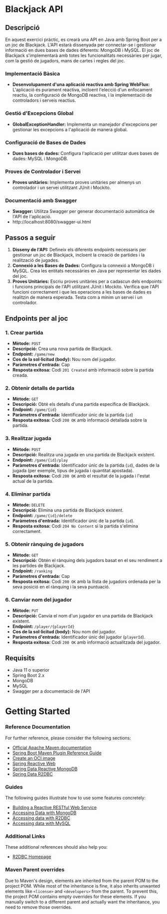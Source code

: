 # Blackjack API

## Descripció

En aquest exercici pràctic, es crearà una API en Java amb Spring Boot per a un joc de Blackjack. L'API estarà dissenyada per connectar-se i gestionar informació en dues bases de dades diferents: MongoDB i MySQL. El joc de Blackjack s'implementarà amb totes les funcionalitats necessàries per jugar, com la gestió de jugadors, mans de cartes i regles del joc.


### Implementació Bàsica

- **Desenvolupament d'una aplicació reactiva amb Spring WebFlux:** L'aplicació és purament reactiva, incloent l'elecció d'un enfocament reactiu, la configuració de MongoDB reactiva, i la implementació de controladors i serveis reactius.

### Gestió d'Excepcions Global

- **GlobalExceptionHandler:** Implementa un manejador d'excepcions per gestionar les excepcions a l'aplicació de manera global.

### Configuració de Bases de Dades

- **Dues bases de dades:** Configura l'aplicació per utilitzar dues bases de dades: MySQL i MongoDB.

### Proves de Controlador i Servei

- **Proves unitàries:** Implementa proves unitàries per almenys un controlador i un servei utilitzant JUnit i Mockito.

### Documentació amb Swagger

- **Swagger:** Utilitza Swagger per generar documentació automàtica de l'API de l'aplicació.
- http://localhost:8080/swagger-ui.html

## Passos a seguir

1. **Disseny de l'API:** Defineix els diferents endpoints necessaris per gestionar un joc de Blackjack, incloent la creació de partides i la realització de jugades.
2. **Connexió a les Bases de Dades:** Configura la connexió a MongoDB i MySQL. Crea les entitats necessàries en Java per representar les dades del joc.
3. **Proves Unitàries:** Escriu proves unitàries per a cadascun dels endpoints i funcions principals de l'API utilitzant JUnit i Mockito. Verifica que l'API funcioni correctament i que les operacions a les bases de dades es realitzin de manera esperada. Testa com a mínim un servei i un controlador.

## Endpoints per al joc

### 1. Crear partida

- **Mètode:** `POST`
- **Descripció:** Crea una nova partida de Blackjack.
- **Endpoint:** `/game/new`
- **Cos de la sol·licitud (body):** Nou nom del jugador.
- **Paràmetres d'entrada:** Cap
- **Resposta exitosa:** Codi `201 Created` amb informació sobre la partida creada.

### 2. Obtenir detalls de partida

- **Mètode:** `GET`
- **Descripció:** Obté els detalls d'una partida específica de Blackjack.
- **Endpoint:** `/game/{id}`
- **Paràmetres d'entrada:** Identificador únic de la partida (`id`)
- **Resposta exitosa:** Codi `200 OK` amb informació detallada sobre la partida.

### 3. Realitzar jugada

- **Mètode:** `POST`
- **Descripció:** Realitza una jugada en una partida de Blackjack existent.
- **Endpoint:** `/game/{id}/play`
- **Paràmetres d'entrada:** Identificador únic de la partida (`id`), dades de la jugada (per exemple, tipus de jugada i quantitat apostada).
- **Resposta exitosa:** Codi `200 OK` amb el resultat de la jugada i l'estat actual de la partida.

### 4. Eliminar partida

- **Mètode:** `DELETE`
- **Descripció:** Elimina una partida de Blackjack existent.
- **Endpoint:** `/game/{id}/delete`
- **Paràmetres d'entrada:** Identificador únic de la partida (`id`).
- **Resposta exitosa:** Codi `204 No Content` si la partida s'elimina correctament.

### 5. Obtenir rànquing de jugadors

- **Mètode:** `GET`
- **Descripció:** Obtén el rànquing dels jugadors basat en el seu rendiment a les partides de Blackjack.
- **Endpoint:** `/ranking`
- **Paràmetres d'entrada:** Cap
- **Resposta exitosa:** Codi `200 OK` amb la llista de jugadors ordenada per la seva posició en el rànquing i la seva puntuació.

### 6. Canviar nom del jugador

- **Mètode:** `PUT`
- **Descripció:** Canvia el nom d'un jugador en una partida de Blackjack existent.
- **Endpoint:** `/player/{playerId}`
- **Cos de la sol·licitud (body):** Nou nom del jugador.
- **Paràmetres d'entrada:** Identificador únic del jugador (`playerId`).
- **Resposta exitosa:** Codi `200 OK` amb informació actualitzada del jugador.

## Requisits

- Java 11 o superior
- Spring Boot 2.x
- MongoDB
- MySQL
- Swagger per a documentació de l'API

# Getting Started

### Reference Documentation
For further reference, please consider the following sections:

* [Official Apache Maven documentation](https://maven.apache.org/guides/index.html)
* [Spring Boot Maven Plugin Reference Guide](https://docs.spring.io/spring-boot/3.3.4/maven-plugin)
* [Create an OCI image](https://docs.spring.io/spring-boot/3.3.4/maven-plugin/build-image.html)
* [Spring Reactive Web](https://docs.spring.io/spring-boot/docs/3.3.4/reference/htmlsingle/index.html#web.reactive)
* [Spring Data Reactive MongoDB](https://docs.spring.io/spring-boot/docs/3.3.4/reference/htmlsingle/index.html#data.nosql.mongodb)
* [Spring Data R2DBC](https://docs.spring.io/spring-boot/docs/3.3.4/reference/htmlsingle/index.html#data.sql.r2dbc)

### Guides
The following guides illustrate how to use some features concretely:

* [Building a Reactive RESTful Web Service](https://spring.io/guides/gs/reactive-rest-service/)
* [Accessing Data with MongoDB](https://spring.io/guides/gs/accessing-data-mongodb/)
* [Accessing data with R2DBC](https://spring.io/guides/gs/accessing-data-r2dbc/)
* [Accessing data with MySQL](https://spring.io/guides/gs/accessing-data-mysql/)

### Additional Links
These additional references should also help you:

* [R2DBC Homepage](https://r2dbc.io)

### Maven Parent overrides

Due to Maven's design, elements are inherited from the parent POM to the project POM.
While most of the inheritance is fine, it also inherits unwanted elements like `<license>` and `<developers>` from the parent.
To prevent this, the project POM contains empty overrides for these elements.
If you manually switch to a different parent and actually want the inheritance, you need to remove those overrides.




